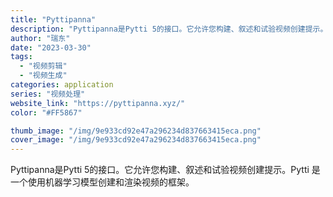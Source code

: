 ```yaml
---
title: "Pyttipanna"
description: "Pyttipanna是Pytti 5的接口。它允许您构建、叙述和试验视频创建提示。Pytti 是一个使用机器学习模型创建"
author: "瑞东"
date: "2023-03-30"
tags:
  - "视频剪辑"
  - "视频生成"
categories: application
series: "视频处理"
website_link: "https://pyttipanna.xyz/"
color: "#FF5867"

thumb_image: "/img/9e933cd92e47a296234d837663415eca.png"
cover_image: "/img/9e933cd92e47a296234d837663415eca.png"
---
```


Pyttipanna是Pytti 5的接口。它允许您构建、叙述和试验视频创建提示。Pytti 是一个使用机器学习模型创建和渲染视频的框架。